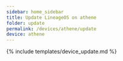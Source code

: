```yaml
---
sidebar: home_sidebar
title: Update LineageOS on athene
folder: update
permalink: /devices/athene/update
device: athene
---
```

{% include templates/device_update.md %}
